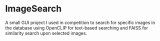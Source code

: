 # ImageSearch
A small GUI project I used in competition to search for specific images in the database using OpenCLIP for text-based searching and FAISS for similarity search upon selected images.
